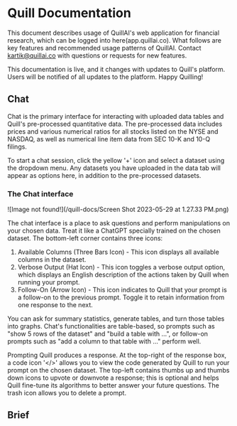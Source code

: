 # Quill Documentation
This document describes usage of QuillAI's web application for financial research, which can be logged into here(app.quillai.co).
What follows are key features and recommended usage patterns of QuillAI. Contact kartik@quillai.co with questions or requests for new features. 

This documentation is live, and it changes with updates to Quill's platform. Users will be notified of all updates to the platform. Happy Quilling!

## Chat
Chat is the primary interface for interacting with uploaded data tables and Quill's pre-processed quantitative data. The pre-processed data includes prices and various numerical ratios for all stocks listed on the NYSE and NASDAQ, as well as numerical line item data from SEC 10-K and 10-Q filings. 

To start a chat session, click the yellow '+' icon and select a dataset using the dropdown menu. Any datasets you have uploaded in the data tab will appear as options here, in addition to the pre-processed datasets. 

### The Chat interface
![Image not found!](/quill-docs/Screen Shot 2023-05-29 at 1.27.33 PM.png)

The chat interface is a place to ask questions and perform manipulations on your chosen data. Treat it like a ChatGPT specially trained on the chosen dataset. The bottom-left corner contains three icons: 
1. Available Columns (Three Bars Icon) - This icon displays all available columns in the dataset.
2. Verbose Output (Hat Icon) - This icon toggles a verbose output option, which displays an English description of the actions taken by Quill when running your prompt.
3. Follow-On (Arrow Icon) - This icon indicates to Quill that your prompt is a follow-on to the previous prompt. Toggle it to retain information from one response to the next.

You can ask for summary statistics, generate tables, and turn those tables into graphs. Chat's functionalities are table-based, so prompts such as "show 5 rows of the dataset" and "build a table with ...", or follow-on prompts such as "add a column to that table with ..." perform well.

Prompting Quill produces a response. At the top-right of the response box, a code icon '</>' allows you to view the code generated by Quill to run your prompt on the chosen dataset. The top-left contains thumbs up and thumbs down icons to upvote or downvote a response; this is optional and helps Quill fine-tune its algorithms to better answer your future questions. The trash icon allows you to delete a prompt.

## Brief




